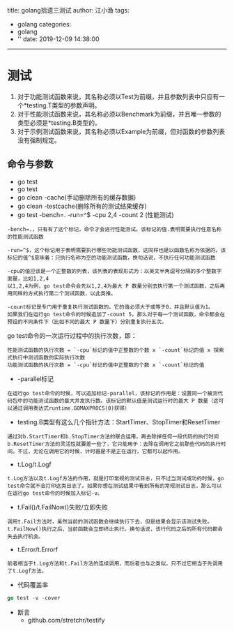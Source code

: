 title: golang拾遗三测试
author: 江小渔
tags:
  - golang
categories:
  - golang
  - ''
date: 2019-12-09 14:38:00
---
# 测试
1. 对于功能测试函数来说，其名称必须以Test为前缀，并且参数列表中只应有一个*testing.T类型的参数声明。
2. 对于性能测试函数来说，其名称必须以Benchmark为前缀，并且唯一参数的类型必须是*testing.B类型的。
3. 对于示例测试函数来说，其名称必须以Example为前缀，但对函数的参数列表没有强制规定。
## 命令与参数
- go test
- go test 
- go clean -cache(手动删除所有的缓存数据)
- go clean -testcache(删除所有的测试结果缓存)
- go test -bench=. -run=^$ -cpu 2,4 -count 2 (性能测试)
```
-bench=.，只有有了这个标记，命令才会进行性能测试。该标记的值.表明需要执行任意名称的性能测试函数

-run=^$，这个标记用于表明需要执行哪些功能测试函数，这同样也是以函数名称为依据的。该标记的值^$意味着：只执行名称为空的功能测试函数，换句话说，不执行任何功能测试函数

-cpu的值应该是一个正整数的列表，该列表的表现形式为：以英文半角逗号分隔的多个整数字面量，比如1,2,4
以1,2,4为例，go test命令会先以1,2,4为最大 P 数量分别去执行第一个测试函数，之后再用同样的方式执行第二个测试函数，以此类推。

-count标记是专门用于重复执行测试函数的。它的值必须大于或等于0，并且默认值为1。
如果我们在运行go test命令的时候追加了-count 5，那么对于每一个测试函数，命令都会在预设的不同条件下（比如不同的最大 P 数量下）分别重复执行五次。
```
go test命令的一次运行过程中的执行次数，即：
```
性能测试函数的执行次数 = `-cpu`标记的值中正整数的个数 x `-count`标记的值 x 探索式执行中测试函数的实际执行次数
功能测试函数的执行次数 = `-cpu`标记的值中正整数的个数 x `-count`标记的值
```
- -parallel标记
``` 
在运行go test命令的时候，可以追加标记-parallel，该标记的作用是：设置同一个被测代码包中的功能测试函数的最大并发执行数。该标记的默认值是测试运行时的最大 P 数量（这可以通过调用表达式runtime.GOMAXPROCS(0)获得）
```
- testing.B类型有这么几个指针方法：StartTimer、StopTimer和ResetTimer
```
通过对b.StartTimer和b.StopTimer方法的联合运用，再去除掉任何一段代码的执行时间
b.ResetTimer方法的灵活性就要差一些了，它只能用于：去除在调用它之前那些代码的执行时间。不过，无论在调用它的时候，计时器是不是正在运行，它都可以起作用。
```
- t.Log/t.Logf
```
t.Log方法以及t.Logf方法的作用，就是打印常规的测试日志，只不过当测试成功的时候，go test命令就不会打印这类日志了。如果你想在测试结果中看到所有的常规测试日志，那么可以在运行go test命令的时候加入标记-v。
```
- t.Fail()/t.FailNow()失败/立即失败
```
调用t.Fail方法时，虽然当前的测试函数会继续执行下去，但是结果会显示该测试失败。
t.FailNow()执行之后，当前函数会立即终止执行。换句话说，该行代码之后的所有代码都会失去执行机会。
```
- t.Error/t.Errorf
```
前者相当于t.Log方法和t.Fail方法的连续调用，而后者也与之类似，只不过它相当于先调用了t.Logf方法。
```
- 代码覆盖率
```go
go test -v -cover
```
- 断言
	- github.com/stretchr/testify